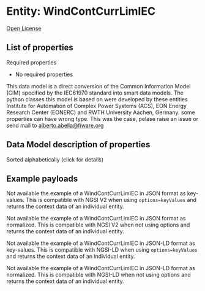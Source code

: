 Entity: WindContCurrLimIEC  
==========================  
[Open License](https://github.com/smart-data-models//dataModel.EnergyCIM/blob/master/WindContCurrLimIEC/LICENSE.md)  

## List of properties  

Required properties  
- No required properties    
This data model is a direct conversion of the Common Information Model (CIM) specified by the IEC61970 standard into smart data models. The python classes this model is based on were developed by these entities Institute for Automation of Complex Power Systems (ACS), EON Energy Research Center (EONERC) and RWTH University Aachen, Germany. some properties can have wrong type. This was the case, pelase raise an issue or send mail to alberto.abella@fiware.org  
## Data Model description of properties  
Sorted alphabetically (click for details)  
## Example payloads    
Not available the example of a WindContCurrLimIEC in JSON format as key-values. This is compatible with NGSI V2 when  using `options=keyValues` and returns the context data of an individual entity.  
Not available the example of a WindContCurrLimIEC in JSON format as normalized. This is compatible with NGSI V2 when not using options and returns the context data of an individual entity.  
Not available the example of a WindContCurrLimIEC in JSON-LD format as key-values. This is compatible with NGSI-LD when  using `options=keyValues` and returns the context data of an individual entity.  
Not available the example of a WindContCurrLimIEC in JSON-LD format as normalized. This is compatible with NGSI-LD when not using options and returns the context data of an individual entity.  
